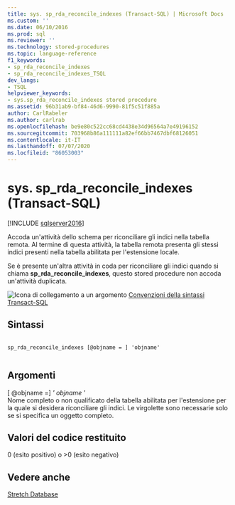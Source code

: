 ```yaml
---
title: sys. sp_rda_reconcile_indexes (Transact-SQL) | Microsoft Docs
ms.custom: ''
ms.date: 06/10/2016
ms.prod: sql
ms.reviewer: ''
ms.technology: stored-procedures
ms.topic: language-reference
f1_keywords:
- sp_rda_reconcile_indexes
- sp_rda_reconcile_indexes_TSQL
dev_langs:
- TSQL
helpviewer_keywords:
- sys.sp_rda_reconcile_indexes stored procedure
ms.assetid: 96b31ab9-bf84-46d6-9990-81f5c51f885a
author: CarlRabeler
ms.author: carlrab
ms.openlocfilehash: be9e80c522cc68cd4438e34d96564a7e49196152
ms.sourcegitcommit: 703968b86a111111a82ef66bb7467dbf68126051
ms.contentlocale: it-IT
ms.lasthandoff: 07/07/2020
ms.locfileid: "86053003"
---
```

# <a name="syssp_rda_reconcile_indexes-transact-sql"></a>sys. sp_rda_reconcile_indexes (Transact-SQL)
[!INCLUDE [sqlserver2016](../../includes/applies-to-version/sqlserver2016.md)]

  Accoda un'attività dello schema per riconciliare gli indici nella tabella remota. Al termine di questa attività, la tabella remota presenta gli stessi indici presenti nella tabella abilitata per l'estensione locale.  
  
 Se è presente un'altra attività in coda per riconciliare gli indici quando si chiama **sp_rda_reconcile_indexes**, questo stored procedure non accoda un'attività duplicata.  
  
 ![Icona di collegamento a un argomento](../../database-engine/configure-windows/media/topic-link.gif "Icona di collegamento a un argomento") [Convenzioni della sintassi Transact-SQL](../../t-sql/language-elements/transact-sql-syntax-conventions-transact-sql.md)  
  
## <a name="syntax"></a>Sintassi  
  
```  
  
sp_rda_reconcile_indexes [@objname = ] 'objname'  
  
```  
  
## <a name="arguments"></a>Argomenti  
 [ @objname =] *' objname '*  
 Nome completo o non qualificato della tabella abilitata per l'estensione per la quale si desidera riconciliare gli indici. Le virgolette sono necessarie solo se si specifica un oggetto completo.  
  
## <a name="return-code-values"></a>Valori del codice restituito  
 0 (esito positivo) o >0 (esito negativo)  
  
## <a name="see-also"></a>Vedere anche  
 [Stretch Database](../../sql-server/stretch-database/stretch-database.md)  
  
  
